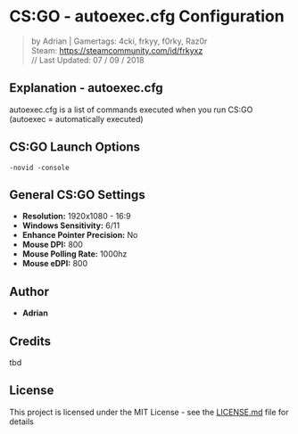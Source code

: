 # CS:GO - autoexec.cfg Configuration
> by Adrian | Gamertags: 4cki, frkyy, f0rky, Raz0r  
> Steam: https://steamcommunity.com/id/frkyxz  
// Last Updated: 07 / 09 / 2018  

## Explanation - autoexec.cfg
autoexec.cfg is a list of commands executed when you run CS:GO (autoexec = automatically executed)

## CS:GO Launch Options

```
-novid -console
```

## General CS:GO Settings
- **Resolution:**                 1920x1080 - 16:9
- **Windows Sensitivity:**        6/11 
- **Enhance Pointer Precision:**  No
- **Mouse DPI:**                  800
- **Mouse Polling Rate:**         1000hz
- **Mouse eDPI:**                 800

## Author
* **Adrian**

## Credits
tbd

## License
This project is licensed under the MIT License - see the [LICENSE.md](LICENSE.md) file for details
